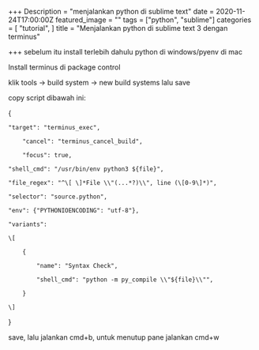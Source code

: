+++
Description = "menjalankan python di sublime text"
date = 2020-11-24T17:00:00Z
featured_image = ""
tags = ["python", "sublime"]
categories = [
    "tutorial",
]
title = "Menjalankan python di sublime text 3 dengan terminus"

+++
sebelum itu install terlebih dahulu python di windows/pyenv di mac

Install terminus di package control

klik tools -> build system -> new build systems lalu save

copy script dibawah ini:

{

    "target": "terminus_exec",
    
        "cancel": "terminus_cancel_build",
    
        "focus": true,
    
    "shell_cmd": "/usr/bin/env python3 ${file}",
    
    "file_regex": "^\[ \]*File \\"(...*?)\\", line (\[0-9\]*)",
    
    "selector": "source.python",
    
    "env": {"PYTHONIOENCODING": "utf-8"},
    
    "variants":
    
    \[
    
    	{
    
    		"name": "Syntax Check",
    
    		"shell_cmd": "python -m py_compile \\"${file}\\"",
    
    	}
    
    \]

}

save, lalu jalankan cmd+b, untuk menutup pane jalankan cmd+w